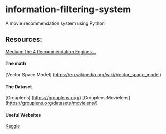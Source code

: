 # information-filtering-system
A movie recommendation system using Python

## Resources:
[Medium:The 4 Recommendation Engines...](https://medium.com/@james_aka_yale/the-4-recommendation-engines-that-can-predict-your-movie-tastes-bbec857b8223)

#### The math
[Vector Space Model]
(https://en.wikipedia.org/wiki/Vector_space_model)

#### The Dataset
[Grouplens]
(https://grouplens.org/)
[Grouplens:Movielens]
(https://grouplens.org/datasets/movielens/)

#### Useful Websites
[Kaggle](https://www.kaggle.com/)